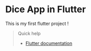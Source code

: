 # Dice App in Flutter

This is my first flutter project !


> Quick help
> - [Flutter documentation](https://docs.flutter.dev/)

